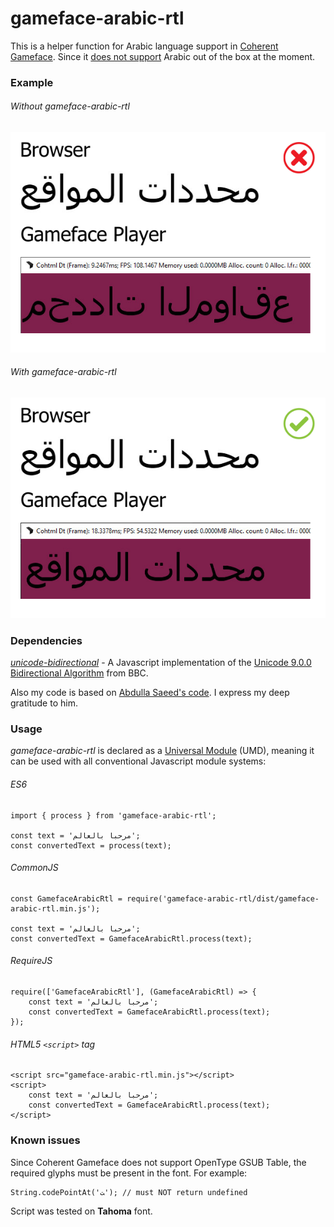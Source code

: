 # gameface-arabic-rtl
This is a helper function for Arabic language support in [Coherent Gameface](https://coherent-labs.com/products/coherent-gameface/). Since it [does not support](https://coherent-labs.com/Documentation/cpp-gameface/d3/d46/complex-text-layout.html) Arabic out of the box at the moment.

### Example
###### Without gameface-arabic-rtl
![Without gameface-arabic-rtl](/examples/example_wrong.png)
###### With gameface-arabic-rtl
![With gameface-arabic-rtl](/examples/example_right.png)


### Dependencies
_[unicode-bidirectional](https://github.com/bbc/unicode-bidirectional)_ - A Javascript implementation of the [Unicode 9.0.0 Bidirectional Algorithm](http://www.unicode.org/reports/tr9/) from BBC.

Also my code is based on [Abdulla Saeed's code](https://github.com/6f5/rtl-arabic). I express my deep gratitude to him.

### Usage
_gameface-arabic-rtl_ is declared as a [Universal Module](https://github.com/umdjs/umd) (UMD), meaning it can be used with all conventional Javascript module systems:

###### ES6
```
import { process } from 'gameface-arabic-rtl';

const text = 'مرحبا بالعالم';
const convertedText = process(text);
```

###### CommonJS
```
const GamefaceArabicRtl = require('gameface-arabic-rtl/dist/gameface-arabic-rtl.min.js');

const text = 'مرحبا بالعالم';
const convertedText = GamefaceArabicRtl.process(text);
```

###### RequireJS
```
require(['GamefaceArabicRtl'], (GamefaceArabicRtl) => {
    const text = 'مرحبا بالعالم';
    const convertedText = GamefaceArabicRtl.process(text);
});
```

###### HTML5 `<script>` tag
```
<script src="gameface-arabic-rtl.min.js"></script>
<script>
    const text = 'مرحبا بالعالم';
    const convertedText = GamefaceArabicRtl.process(text);
</script>
```

### Known issues
Since Coherent Gameface does not support OpenType GSUB Table, the required glyphs must be present in the font. For example:
```
String.codePointAt('ﺖ'); // must NOT return undefined
```
Script was tested on __Tahoma__ font.
